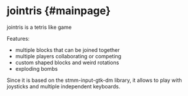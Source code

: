jointris                                                           {#mainpage}
========

jointris is a tetris like game

Features:
- multiple blocks that can be joined together
- multiple players collaborating or competing
- custom shaped blocks and weird rotations
- exploding bombs

Since it is based on the stmm-input-gtk-dm library, it allows
to play with joysticks and multiple independent keyboards.
